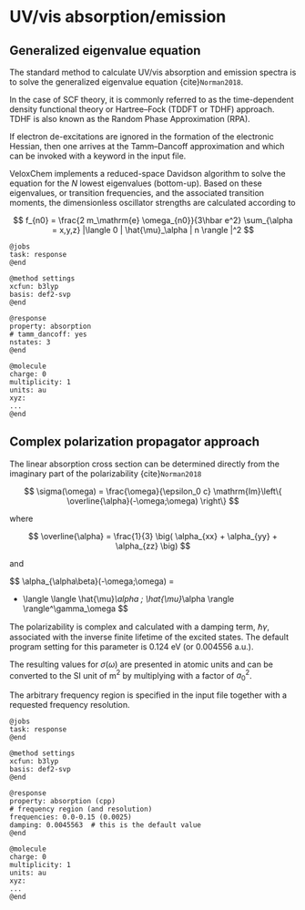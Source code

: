 # UV/vis absorption/emission

## Generalized eigenvalue equation

The standard method to calculate UV/vis absorption and emission spectra is to solve the generalized eigenvalue equation {cite}`Norman2018`.

In the case of SCF theory, it is commonly referred to as the time-dependent density functional theory or Hartree–Fock (TDDFT or TDHF) approach. TDHF is also known as the Random Phase Approximation (RPA). 

If electron de-excitations are ignored in the formation of the electronic Hessian, then one arrives at the Tamm–Dancoff approximation and which can be invoked with a keyword in the input file.

VeloxChem implements a reduced-space Davidson algorithm to solve the equation for the *N* lowest eigenvalues (bottom-up). Based on these eigenvalues, or transition frequencies, and the associated transition moments, the dimensionless oscillator strengths are calculated according to

$$
  f_{n0} = \frac{2 m_\mathrm{e} \omega_{n0}}{3\hbar e^2}
  \sum_{\alpha = x,y,z}
  |\langle 0 | \hat{\mu}_\alpha | n \rangle |^2
$$


```
@jobs
task: response
@end

@method settings
xcfun: b3lyp
basis: def2-svp
@end

@response
property: absorption
# tamm_dancoff: yes
nstates: 3
@end

@molecule
charge: 0
multiplicity: 1
units: au
xyz:  
...
@end
```

## Complex polarization propagator approach

The linear absorption cross section can be determined directly from the imaginary part of the polarizability {cite}`Norman2018`

$$
\sigma(\omega) =
\frac{\omega}{\epsilon_0 c}
\mathrm{Im}\left\{
\overline{\alpha}(-\omega;\omega)
\right\}
$$

where 

$$
\overline{\alpha} =
\frac{1}{3}
\big(
\alpha_{xx} + 
\alpha_{yy} + 
\alpha_{zz}
\big)
$$

and 

$$
\alpha_{\alpha\beta}(-\omega;\omega) =
- \langle \langle 
\hat{\mu}_\alpha ; \hat{\mu}_\alpha
\rangle \rangle^\gamma_\omega
$$

The polarizability is complex and calculated with a damping term, $\hbar \gamma$, associated with the inverse finite lifetime of the excited states. The default program setting for this parameter is 0.124 eV (or 0.004556 a.u.).

The resulting values for $\sigma(\omega)$ are presented in atomic units and can be converted to the SI unit of m$^2$ by multiplying with a factor of $a_0^2$.


The arbitrary frequency region is specified in the input file together with a requested frequency resolution.

```
@jobs
task: response
@end

@method settings
xcfun: b3lyp
basis: def2-svp
@end

@response
property: absorption (cpp)
# frequency region (and resolution)
frequencies: 0.0-0.15 (0.0025)
damping: 0.0045563  # this is the default value
@end

@molecule
charge: 0
multiplicity: 1
units: au
xyz:  
...
@end 
```
